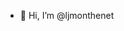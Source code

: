 - 👋 Hi, I’m @ljmonthenet


<!---
ljmonthenet/ljmonthenet is a ✨ special ✨ repository because its `README.md` (this file) appears on your GitHub profile.
You can click the Preview link to take a look at your changes.
--->

